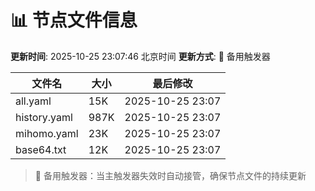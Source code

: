 # 📊 节点文件信息

**更新时间**: 2025-10-25 23:07:46 北京时间
**更新方式**: 🔄 备用触发器

| 文件名 | 大小 | 最后修改 |
|--------|------|----------|
| all.yaml | 15K | 2025-10-25 23:07 |
| history.yaml | 987K | 2025-10-25 23:07 |
| mihomo.yaml | 23K | 2025-10-25 23:07 |
| base64.txt | 12K | 2025-10-25 23:07 |

> 🔄 备用触发器：当主触发器失效时自动接管，确保节点文件的持续更新
